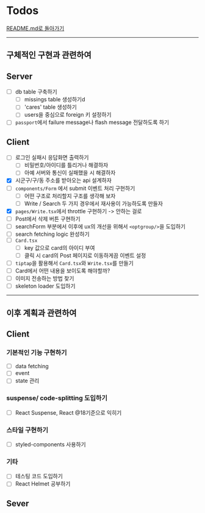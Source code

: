# Todos

[README.md로 돌아가기](../README.md)

---

## **구체적인 구현과 관련하여**

## Server

- [ ] db table 구축하기
  - [ ] missings table 생성하기d
  - [ ] 'cares' table 생성하기
  - [ ] users을 중심으로 foreign 키 설정하기
- [ ] `passport`에서 failure message나 flash message 전달하도록 하기

## Client

- [ ] 로그인 실패시 응답화면 출력하기
  - [ ] 비밀번호/아이디를 틀리거나 해결하자
  - [ ] 아예 서버와 통신이 실패했을 시 해결하자
- [x] 시군구/구/동 주소를 받아오는 api 설계하자
- [ ] `components/Form` 에서 submit 이벤트 처리 구현하기
  - [ ] 어떤 구조로 처리할지 구조를 생각해 보자
  - [ ] Write / Search 두 가지 경우에서 재사용이 가능하도록 만들자
- [x] `pages/Write.tsx`에서 throttle 구현하기 -> 안하는 걸로
- [ ] Post에서 삭제 버튼 구현하기
- [ ] searchForm 부분에서 이후에 ux의 개선을 위해서 `<optgroup/>`을 도입하기
- [ ] search fetching logic 완성하기
- [ ] `Card.tsx`
  - [ ] key 값으로 card의 아이디 부여
  - [ ] 클릭 시 card의 Post 페이지로 이동하게끔 이벤트 설정
- [ ] `tiptap`을 활용해서 `Card.tsx`와 `Write.tsx`를 만들기
- [ ] Card에서 어떤 내용을 보이도록 해야할까?
- [ ] 이미지 전송하는 방법 찾기
- [ ] skeleton loader 도입하기

---

## **이후 계획과 관련하여**

## Client

### 기본적인 기능 구현하기

- [ ] data fetching
- [ ] event
- [ ] state 관리

### suspense/ code-splitting 도입하기

- [ ] React Suspense, React @18기준으로 익히기

### 스타일 구현하기

- [ ] styled-components 사용하기

### 기타

- [ ] 테스팅 코드 도입하기
- [ ] React Helmet 공부하기

## Sever
